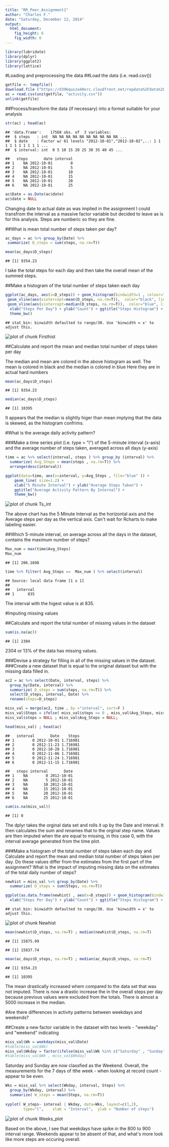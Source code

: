 ```yaml
---
title: "RR_Peer_Assignment1"
author: "Charles F."
date: "Saturday, December 13, 2014"
output:
  html_document:
    fig_height: 6
    fig_width: 8
---
```



```r
library(lubridate)
library(dplyr)
library(ggplot2)
library(lattice)
```

#Loading and preprocessing the data
##Load the data (i.e. read.csv())

```r
getfile <- tempfile()
download.file ("https://d396qusza40orc.cloudfront.net/repdata%2Fdata%2Factivity.zip" , getfile)
ac = read.csv(unz(getfile, "activity.csv"))
unlink(getfile)
```

##Process/transform the data (if necessary) into a format suitable for your analysis

```r
str(ac) ; head(ac)
```

```
## 'data.frame':	17568 obs. of  3 variables:
##  $ steps   : int  NA NA NA NA NA NA NA NA NA NA ...
##  $ date    : Factor w/ 61 levels "2012-10-01","2012-10-02",..: 1 1 1 1 1 1 1 1 1 1 ...
##  $ interval: int  0 5 10 15 20 25 30 35 40 45 ...
```

```
##   steps       date interval
## 1    NA 2012-10-01        0
## 2    NA 2012-10-01        5
## 3    NA 2012-10-01       10
## 4    NA 2012-10-01       15
## 5    NA 2012-10-01       20
## 6    NA 2012-10-01       25
```

```r
ac$Date = as.Date(ac$date)
ac$date = NULL
```

Changing date to actual date as was implied in the assignment
I could transfrom the interval as a massive factor variable but decided to leave as is for this analysis. Steps are numberic so they are fine.

##What is mean total number of steps taken per day?

```r
ac_days = ac %>% group_by(Date) %>% 
 summarize( D_steps = sum(steps, na.rm=T))

mean(ac_days$D_steps)
```

```
## [1] 9354.23
```

I take the total steps for each day and then take the overall mean of the summed steps.

##Make a histogram of the total number of steps taken each day

```r
ggplot(ac_days, aes(x=D_steps)) + geom_histogram(bindwidth=1 , colour="black", fill="orange" ,  position="identity") +
 geom_vline(aes(xintercept=mean(D_steps, na.rm=T)),  color="black", linetype="dashed", size=1) +
 geom_vline(aes(xintercept=median(D_steps, na.rm=T)),  color="blue", linetype="dashed", size=1) +
  xlab("Steps Per Day") + ylab("Count") + ggtitle("Steps Histogram") +
  theme_bw()
```

```
## stat_bin: binwidth defaulted to range/30. Use 'binwidth = x' to adjust this.
```

![plot of chunk Firsthist](figure/Firsthist-1.png) 

##Calculate and report the mean and median total number of steps taken per day

The median and mean are colored in the above histogram as well.
The mean is colored in black and the median is colored in blue
Here they are in actual hard numbers

```r
mean(ac_days$D_steps)
```

```
## [1] 9354.23
```

```r
median(ac_days$D_steps)
```

```
## [1] 10395
```

It appears that the median is slightly higer than mean implying that the data is skewed, as the histogram confrims.

#What is the average daily activity pattern?

###Make a time series plot (i.e. type = "l") of the 5-minute interval (x-axis) and the average number of steps taken, averaged across all days (y-axis)

```r
time = ac %>% select(interval, steps ) %>% group_by (interval) %>%
  summarize( Avg_Steps = mean(steps , na.rm=T)) %>%
  arrange(desc(interval)) 

ggplot(data=time, aes(x=interval, y=Avg_Steps , file="blue" )) + 
    geom_line( size=1.2) +                      
    xlab("5 Minute Interval") + ylab("Average Steps Taken") + 
    ggtitle("Average Activity Pattern By Internal") + 
    theme_bw() 
```

![plot of chunk Ts_int](figure/Ts_int-1.png) 

The above chart has the 5 Minute Interval as the horizontal axis and the Average steps per day as the vertical axis. Can't wait for Rcharts to make labeling easier.


##Which 5-minute interval, on average across all the days in the dataset, contains the maximum number of steps?

```r
Max_num = max(time$Avg_Steps)
Max_num
```

```
## [1] 206.1698
```

```r
time %>% filter( Avg_Steps ==  Max_num ) %>% select(interval)
```

```
## Source: local data frame [1 x 1]
## 
##   interval
## 1      835
```

The interval with the higest value is at 835.

#Imputing missing values

##Calculate and report the total number of missing values in the dataset

```r
sum(is.na(ac))
```

```
## [1] 2304
```

2304 or 13% of the data has missing values.

###Devise a strategy for filling in all of the missing values in the dataset. 
###Create a new dataset that is equal to the original dataset but with the missing data filled in.

```r
ac2 = ac %>% select(Date, interval, steps) %>%
  group_by(Date, interval) %>% 
  summarize( D_steps = sum(steps, na.rm=T)) %>%
  select(D_steps, interval, Date) %>% 
  rename(steps=D_steps)

miss_val = merge(ac2, time , by ="interval", sort=F )
miss_val$Steps = ifelse( miss_val$steps == 0 , miss_val$Avg_Steps, miss_val$steps)
miss_val$steps = NULL ; miss_val$Avg_Steps = NULL;

head(miss_val) ; head(ac)
```

```
##   interval       Date    Steps
## 1        0 2012-10-01 1.716981
## 2        0 2012-11-23 1.716981
## 3        0 2012-10-28 1.716981
## 4        0 2012-11-06 1.716981
## 5        0 2012-11-24 1.716981
## 6        0 2012-11-15 1.716981
```

```
##   steps interval       Date
## 1    NA        0 2012-10-01
## 2    NA        5 2012-10-01
## 3    NA       10 2012-10-01
## 4    NA       15 2012-10-01
## 5    NA       20 2012-10-01
## 6    NA       25 2012-10-01
```

```r
sum(is.na(miss_val))
```

```
## [1] 0
```

The dplyr takes the orginal data set and rolls it up by the Date and interval. It then calculates the sum and renames that to the orginal step name. Values are then imputed when the are equal to missing, in this case 0, with the interval average generated from the time plot.

###Make a histogram of the total number of steps taken each day and Calculate and report the mean and median total number of steps taken per day. Do these values differ from the estimates from the first part of the assignment? What is the impact of imputing missing data on the estimates of the total daily number of steps?


```r
newhist = miss_val %>% group_by(Date) %>% 
  summarize( D_steps = sum(Steps, na.rm=T)) 

ggplot(as.data.frame(newhist) , aes(x=D_steps)) + geom_histogram(bindwidth=1 , colour="black", fill="orange" ,  position="identity") +
  xlab("Steps Per Day") + ylab("Count") + ggtitle("Steps Histogram") + theme_bw()
```

```
## stat_bin: binwidth defaulted to range/30. Use 'binwidth = x' to adjust this.
```

![plot of chunk Newhist](figure/Newhist-1.png) 

```r
mean(newhist$D_steps, na.rm=T) ; median(newhist$D_steps, na.rm=T)
```

```
## [1] 15875.99
```

```
## [1] 15837.74
```

```r
mean(ac_days$D_steps, na.rm=T) ; median(ac_days$D_steps, na.rm=T)
```

```
## [1] 9354.23
```

```
## [1] 10395
```

The mean drastically increased whem compared to the data set that was not imputed. There is now a drastic increase the in the overall steps per day because previous values were excluded from the totals.
There is almost a 5000 increase in the median.


#Are there differences in activity patterns between weekdays and weekends?

##Create a new factor variable in the dataset with two levels - "weekday" and "weekend" indicating 

```r
miss_val$Wk = weekdays(miss_val$Date)
#table(miss_val$Wk)
miss_val$Wkday = factor(ifelse(miss_val$Wk %in% c("Saturday" , "Sunday"), "Weekend", "Weekday"))
#table(miss_val$Wk , miss_val$Wkday)
```

Saturday and Sunday are now classfied as the Weekend. Overall, the measurements for the 7 days of tthe week - when looking at record count - appear to be even.


```r
Wks = miss_val %>% select(Wkday, interval, Steps) %>% 
  group_by(Wkday, interval) %>%
  summarize( W_steps = mean(Steps, na.rm=T)) 
  
xyplot( W_steps~ interval | Wkday, data=Wks, layout=c(1,2), 
        type="l",    xlab = "Interval",  ylab = "Number of steps")
```

![plot of chunk Weeks_plot](figure/Weeks_plot-1.png) 

Based on the above, I see that weekdays have spike in the 800 to 900 interval range.
Weekends appear to be absent of that, and what's more look like more steps are occuring overall.

